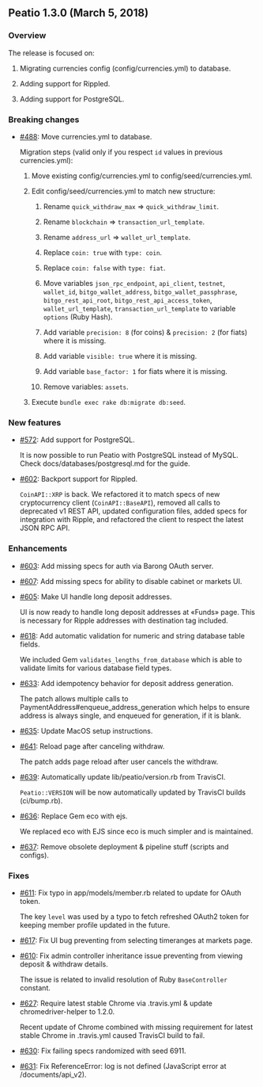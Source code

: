 ## Peatio 1.3.0 (March 5, 2018) ##

### Overview ###

  The release is focused on:
  
  1. Migrating currencies config (config/currencies.yml) to database.

  2. Adding support for Rippled.

  3. Adding support for PostgreSQL.
  
### Breaking changes ###

* [#488](https://github.com/rubykube/peatio/pull/488): Move currencies.yml to database.

  Migration steps (valid only if you respect `id` values in previous currencies.yml):
    
  1. Move existing config/currencies.yml to config/seed/currencies.yml.
  2. Edit config/seed/currencies.yml to match new structure:
       
     1. Rename `quick_withdraw_max` => `quick_withdraw_limit`.
     
     2. Rename `blockchain` => `transaction_url_template`.
     
     3. Rename `address_url` => `wallet_url_template`.
     
     4. Replace `coin: true` with `type: coin`.
     
     5. Replace `coin: false` with `type: fiat`.
     
     6. Move variables `json_rpc_endpoint`, `api_client`, `testnet`, `wallet_id`, `bitgo_wallet_address`, `bitgo_wallet_passphrase`, `bitgo_rest_api_root`, `bitgo_rest_api_access_token`, `wallet_url_template`, `transaction_url_template` to variable `options` (Ruby Hash).
     
     7. Add variable `precision: 8` (for coins) & `precision: 2` (for fiats) where it is missing.
     
     8. Add variable `visible: true` where it is missing.
     
     9. Add variable `base_factor: 1` for fiats where it is missing.
     
     10. Remove variables: `assets`.

  3. Execute `bundle exec rake db:migrate db:seed`.

### New features ###

* [#572](https://github.com/rubykube/peatio/pull/572): Add support for PostgreSQL.

  It is now possible to run Peatio with PostgreSQL instead of MySQL. Check docs/databases/postgresql.md for the guide.

* [#602](https://github.com/rubykube/peatio/pull/602): Backport support for Rippled.

  `CoinAPI::XRP` is back. We refactored it to match specs of new cryptocurrency client (`CoinAPI::BaseAPI`), removed all calls to deprecated v1 REST API, updated configuration files, added specs for integration with Ripple, and refactored the client to respect the latest JSON RPC API.

### Enhancements ###

* [#603](https://github.com/rubykube/peatio/pull/603): Add missing specs for auth via Barong OAuth server.

* [#607](https://github.com/rubykube/peatio/pull/607): Add missing specs for ability to disable cabinet or markets UI.

* [#605](https://github.com/rubykube/peatio/pull/605): Make UI handle long deposit addresses.

  UI is now ready to handle long deposit addresses at «Funds» page. This is necessary for Ripple addresses with destination tag included.

* [#618](https://github.com/rubykube/peatio/pull/618): Add automatic validation for numeric and string database table fields.

  We included Gem `validates_lengths_from_database` which is able to validate limits for various database field types. 

* [#633](https://github.com/rubykube/peatio/pull/633): Add idempotency behavior for deposit address generation.

  The patch allows multiple calls to PaymentAddress#enqueue_address_generation which helps to ensure address is always single, and enqueued for generation, if it is blank.

* [#635](https://github.com/rubykube/peatio/pull/635): Update MacOS setup instructions.

* [#641](https://github.com/rubykube/peatio/pull/641): Reload page after canceling withdraw.

  The patch adds page reload after user cancels the withdraw.
  
* [#639](https://github.com/rubykube/peatio/pull/639): Automatically update lib/peatio/version.rb from TravisCI.

  `Peatio::VERSION` will be now automatically updated by TravisCI builds (ci/bump.rb).  

* [#636](https://github.com/rubykube/peatio/pull/636): Replace Gem eco with ejs.

  We replaced eco with EJS since eco is much simpler and is maintained. 

* [#637](https://github.com/rubykube/peatio/pull/637): Remove obsolete deployment & pipeline stuff (scripts and configs).

### Fixes ###

* [#611](https://github.com/rubykube/peatio/pull/611): Fix typo in app/models/member.rb related to update for OAuth token.

  The key `level` was used by a typo to fetch refreshed OAuth2 token for keeping member profile updated in the future.

* [#617](https://github.com/rubykube/peatio/pull/617): Fix UI bug preventing from selecting timeranges at markets page.

* [#610](https://github.com/rubykube/peatio/pull/610): Fix admin controller inheritance issue preventing from viewing deposit & withdraw details.

  The issue is related to invalid resolution of Ruby `BaseController` constant.

* [#627](https://github.com/rubykube/peatio/pull/627): Require latest stable Chrome via .travis.yml & update chromedriver-helper to 1.2.0.

  Recent update of Chrome combined with missing requirement for latest stable Chrome in .travis.yml caused TravisCI build to fail.

* [#630](https://github.com/rubykube/peatio/pull/630): Fix failing specs randomized with seed 6911.

* [#631](https://github.com/rubykube/peatio/pull/631): Fix ReferenceError: log is not defined (JavaScript error at /documents/api_v2).
